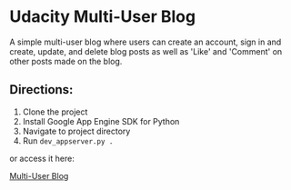 # Udacity Multi-User Blog

A simple multi-user blog where users can create an account, sign in and create, update, and delete blog posts as well as 'Like' and 'Comment' on other posts made on the blog.

## Directions:
1. Clone the project
2. Install Google App Engine SDK for Python
3. Navigate to project directory
4. Run `dev_appserver.py .`


or access it here:

[Multi-User Blog](https://awesome-caster-153017.appspot.com/)
